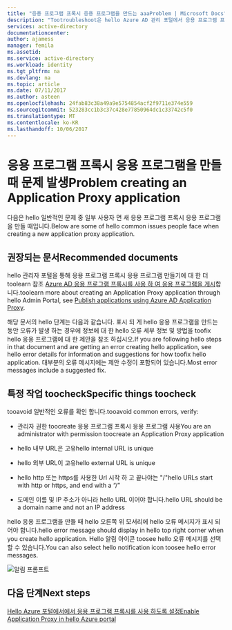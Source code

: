 ```yaml
---
title: "응용 프로그램 프록시 응용 프로그램을 만드는 aaaProblem | Microsoft Docs"
description: "Tootroubleshoot은 hello Azure AD 관리 포털에서 응용 프로그램 프록시 응용 프로그램을 만드는 발급 하는 방법"
services: active-directory
documentationcenter: 
author: ajamess
manager: femila
ms.assetid: 
ms.service: active-directory
ms.workload: identity
ms.tgt_pltfrm: na
ms.devlang: na
ms.topic: article
ms.date: 07/11/2017
ms.author: asteen
ms.openlocfilehash: 24fab83c38a49a9e5754854acf2f9711e374e559
ms.sourcegitcommit: 523283cc1b3c37c428e77850964dc1c33742c5f0
ms.translationtype: MT
ms.contentlocale: ko-KR
ms.lasthandoff: 10/06/2017
---
```

# <a name="problem-creating-an-application-proxy-application"></a><span data-ttu-id="d71cd-103">응용 프로그램 프록시 응용 프로그램을 만들 때 문제 발생</span><span class="sxs-lookup"><span data-stu-id="d71cd-103">Problem creating an Application Proxy application</span></span> 

<span data-ttu-id="d71cd-104">다음은 hello 일반적인 문제 중 일부 사용자 면 새 응용 프로그램 프록시 응용 프로그램을 만들 때입니다.</span><span class="sxs-lookup"><span data-stu-id="d71cd-104">Below are some of hello common issues people face when creating a new application proxy application.</span></span>

## <a name="recommended-documents"></a><span data-ttu-id="d71cd-105">권장되는 문서</span><span class="sxs-lookup"><span data-stu-id="d71cd-105">Recommended documents</span></span> 

<span data-ttu-id="d71cd-106">hello 관리자 포털을 통해 응용 프로그램 프록시 응용 프로그램 만들기에 대 한 더 toolearn 참조 [Azure AD 응용 프로그램 프록시를 사용 하 여 응용 프로그램을 게시](https://docs.microsoft.com/azure/active-directory/application-proxy-publish-azure-portal)합니다.</span><span class="sxs-lookup"><span data-stu-id="d71cd-106">toolearn more about creating an Application Proxy application through hello Admin Portal, see [Publish applications using Azure AD Application Proxy](https://docs.microsoft.com/azure/active-directory/application-proxy-publish-azure-portal).</span></span>

<span data-ttu-id="d71cd-107">해당 문서의 hello 단계는 다음과 같습니다. 표시 되 게 hello 응용 프로그램을 만드는 동안 오류가 발생 하는 경우에 정보에 대 한 hello 오류 세부 정보 및 방법을 toofix hello 응용 프로그램에 대 한 제안을 참조 하십시오.</span><span class="sxs-lookup"><span data-stu-id="d71cd-107">If you are following hello steps in that document and are getting an error creating hello application, see hello error details for information and suggestions for how toofix hello application.</span></span> <span data-ttu-id="d71cd-108">대부분의 오류 메시지에는 제안 수정이 포함되어 있습니다.</span><span class="sxs-lookup"><span data-stu-id="d71cd-108">Most error messages include a suggested fix.</span></span> 

## <a name="specific-things-toocheck"></a><span data-ttu-id="d71cd-109">특정 작업 toocheck</span><span class="sxs-lookup"><span data-stu-id="d71cd-109">Specific things toocheck</span></span>

<span data-ttu-id="d71cd-110">tooavoid 일반적인 오류를 확인 합니다.</span><span class="sxs-lookup"><span data-stu-id="d71cd-110">tooavoid common errors, verify:</span></span>

-   <span data-ttu-id="d71cd-111">관리자 권한 toocreate 응용 프로그램 프록시 응용 프로그램 사용</span><span class="sxs-lookup"><span data-stu-id="d71cd-111">You are an administrator with permission toocreate an Application Proxy application</span></span>

-   <span data-ttu-id="d71cd-112">hello 내부 URL은 고유</span><span class="sxs-lookup"><span data-stu-id="d71cd-112">hello internal URL is unique</span></span>

-   <span data-ttu-id="d71cd-113">hello 외부 URL이 고유</span><span class="sxs-lookup"><span data-stu-id="d71cd-113">hello external URL is unique</span></span>

-   <span data-ttu-id="d71cd-114">hello http 또는 https를 사용한 Url 시작 하 고 끝나야는 "/"</span><span class="sxs-lookup"><span data-stu-id="d71cd-114">hello URLs start with http or https, and end with a “/”</span></span>

-   <span data-ttu-id="d71cd-115">도메인 이름 및 IP 주소가 아니라 hello URL 이어야 합니다.</span><span class="sxs-lookup"><span data-stu-id="d71cd-115">hello URL should be a domain name and not an IP address</span></span>

<span data-ttu-id="d71cd-116">hello 응용 프로그램을 만들 때 hello 오른쪽 위 모서리에 hello 오류 메시지가 표시 되어야 합니다.</span><span class="sxs-lookup"><span data-stu-id="d71cd-116">hello error message should display in hello top right corner when you create hello application.</span></span> <span data-ttu-id="d71cd-117">Hello 알림 아이콘 toosee hello 오류 메시지를 선택할 수 있습니다.</span><span class="sxs-lookup"><span data-stu-id="d71cd-117">You can also select hello notification icon toosee hello error messages.</span></span>

   ![알림 프롬프트](./media/application-proxy-config-problem/error-message.png)

## <a name="next-steps"></a><span data-ttu-id="d71cd-119">다음 단계</span><span class="sxs-lookup"><span data-stu-id="d71cd-119">Next steps</span></span>
[<span data-ttu-id="d71cd-120">Hello Azure 포털에서에서 응용 프로그램 프록시를 사용 하도록 설정</span><span class="sxs-lookup"><span data-stu-id="d71cd-120">Enable Application Proxy in hello Azure portal</span></span>](active-directory-application-proxy-enable.md)
